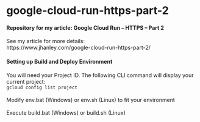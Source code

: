 # google-cloud-run-https-part-2
<h4>Repository for my article: Google Cloud Run – HTTPS – Part 2</h4>
See my article for more details:<br />
https://www.jhanley.com/google-cloud-run-https-part-2/

<h4>Setting up Build and Deploy Environment</h4>
You will need your Project ID. The following CLI command will display your current project:<br />
<code>gcloud config list project</code><br />
<br />
Modify env.bat (Windows) or env.sh (Linux) to fit your environment<br />
<br />
Execute build.bat (Windows) or build.sh (Linux)<br />
